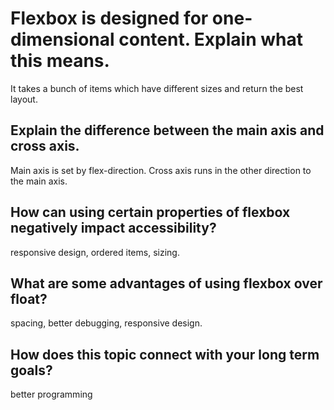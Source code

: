# Flexbox is designed for one-dimensional content. Explain what this means.

It takes a bunch of items which have different sizes and return the best layout.

## Explain the difference between the main axis and cross axis.

Main axis is set by flex-direction. Cross axis runs in the other direction to the main axis.

## How can using certain properties of flexbox negatively impact accessibility?

responsive design, ordered items, sizing.

## What are some advantages of using flexbox over float?

spacing, better debugging, responsive design.

## How does this topic connect with your long term goals?

better programming
